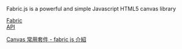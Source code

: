 

Fabric.js is a powerful and simple Javascript HTML5 canvas library  

[Fabric](http://fabricjs.com/)  
[API](http://fabricjs.com/docs/)  


[Canvas 常用套件 - fabric js 介紹](https://ithelp.ithome.com.tw/articles/10226515)  






